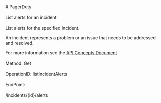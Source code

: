 <br>#     PagerDuty</br>
<br>List alerts for an incident</br>
<br>List alerts for the specified incident.

An incident represents a problem or an issue that needs to be addressed and resolved.

For more information see the [API Concepts Document](../../docs/CONCEPTS.md#incidents)
</br>
<br>Method: Get</br>
<br>OperationID: listIncidentAlerts</br>
<br>EndPoint:</br>
<br>/incidents/{id}/alerts</br>
